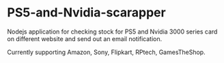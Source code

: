 # PS5-and-Nvidia-scarapper
Nodejs application for checking stock for PS5 and Nvidia 3000 series card on different website and send out an email notification.

Currently supporting Amazon, Sony, Flipkart, RPtech, GamesTheShop.
